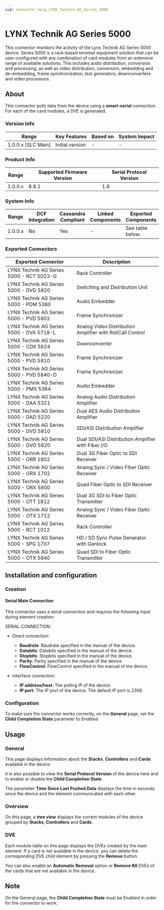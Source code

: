 ```yaml
---
uid: Connector_help_LYNX_Technik_AG_Series_5000
---
```


# LYNX Technik AG Series 5000

This connector monitors the activity of the Lynx Technik AG Series 5000 device. Series 5000 is a rack-based terminal equipment solution that can be user-configured with any combination of card modules from an extensive range of available solutions. This includes audio distribution, conversion and processing, as well as video distribution, conversion, embedding and de-embedding, frame synchronization, test generators, downconverters and video processors.

## About

This connector polls data from the device using a **smart-serial** connection. For each of the card modules, a DVE is generated.

### Version Info

| Range                | Key Features     | Based on     | System Impact     |
|----------------------|------------------|--------------|-------------------|
| 1.0.0.x [SLC Main]   | Initial version  | -            | -                 |

### Product Info

| Range   | Supported Firmware Version | Serial Protocol Version |
|---------|----------------------------|-------------------------|
| 1.0.0.x | 8.8.1                      | 1.9                     |

### System Info

| Range     | DCF Integration     | Cassandra Compliant     | Linked Components     | Exported Components    |
|-----------|---------------------|-------------------------|-----------------------|------------------------|
| 1.0.0.x   | No                  | Yes                     | -                     | See table below.       |

### Exported Connectors

| Exported Connector                       | Description                                               |
|------------------------------------------|-----------------------------------------------------------|
| LYNX Technik AG Series 5000 - RCT 5023-G | Rack Controller                                           |
| LYNX Technik AG Series 5000 - DVD 5820   | Switching and Distribution Unit                           |
| LYNX Technik AG Series 5000 - PDM 5380   | Audio Embedder                                            |
| LYNX Technik AG Series 5000 - PVD 5802   | Frame Synchronizer                                        |
| LYNX Technik AG Series 5000 - DVA 5718-L | Analog Video Distribution Amplifier with RollCall Control |
| LYNX Technik AG Series 5000 - CDX 5624   | Downconverter                                             |
| LYNX Technik AG Series 5000 - PVD 5810   | Frame Synchronizer                                        |
| LYNX Technik AG Series 5000 - PVD 5840-D | Frame Synchronizer                                        |
| LYNX Technik AG Series 5000 - PMX 5364   | Audio Embedder                                            |
| LYNX Technik AG Series 5000 - DAA 5321   | Analog Audio Distribution Amplifier                       |
| LYNX Technik AG Series 5000 - DAD 5220   | Dual AES Audio Distribution Amplifier                     |
| LYNX Technik AG Series 5000 - DVD 5810   | SDI/ASI Distribution Amplifier                            |
| LYNX Technik AG Series 5000 - DVO 5820   | Dual SDI/ASI Distribution Amplifier with Fiber I/O        |
| LYNX Technik AG Series 5000 - ORR 1802   | Dual 3G Fiber Optic to SDI Receiver                       |
| LYNX Technik AG Series 5000 - ORX 1702   | Analog Sync / Video Fiber Optic Receiver                  |
| LYNX Technik AG Series 5000 - ORX 5800   | Quad Fiber Optic to SDI Receiver                          |
| LYNX Technik AG Series 5000 - OTT 1812   | Dual 3G SDI to Fiber Optic Transmitter                    |
| LYNX Technik AG Series 5000 - OTX 1712   | Analog Sync / Video Fiber Optic Receiver                  |
| LYNX Technik AG Series 5000 - RCT 1012   | Rack Controller                                           |
| LYNX Technik AG Series 5000 - SPG 1707   | HD / SD Sync Pulse Generator with Genlock                 |
| LYNX Technik AG Series 5000 - OTX 5840   | Quad SDI to Fiber Optic Transmitter                       |

## Installation and configuration

### Creation

#### Serial Main Connection

This connector uses a serial connection and requires the following input during element creation:

SERIAL CONNECTION:

- Direct connection:

  - **Baudrate**: Baudrate specified in the manual of the device.
  - **Databits**: Databits specified in the manual of the device.
  - **Stopbits**: Stopbits specified in the manual of the device.
  - **Parity**: Parity specified in the manual of the device.
  - **FlowControl**: FlowControl specified in the manual of the device.

- Interface connection:

  - **IP address/host**: The polling IP of the device.
  - **IP port**: The IP port of the device. The default IP port is *2306.*

### Configuration

To make sure the connector works correctly, on the **General** page, set the **Child Completion State** parameter to *Enabled.*

## Usage

### General

This page displays information about the **Stacks**, **Controllers** and **Cards** available in the device.

It is also possible to view the **Serial Protocol Version** of the device here and to enable or disable the **Child Completion State**.

The parameter **Time Since Last Pushed Data** displays the time in seconds since the device and the element communicated with each other.

### Overview

On this page, a **tree view** displays the current modules of the device grouped by **Stacks**, **Controllers** and **Cards**.

### DVE

Each module table on this page displays the DVEs created by the main element. If a card is not available in the device, you can delete the corresponding DVE child element by pressing the **Remove** button.

You can also enable an **Automatic Removal** option or **Remove All** DVEs of the cards that are not available in the device.

## Note

On the General page, the **Child Completion State** must be *Enabled* in order for the connector to work.
